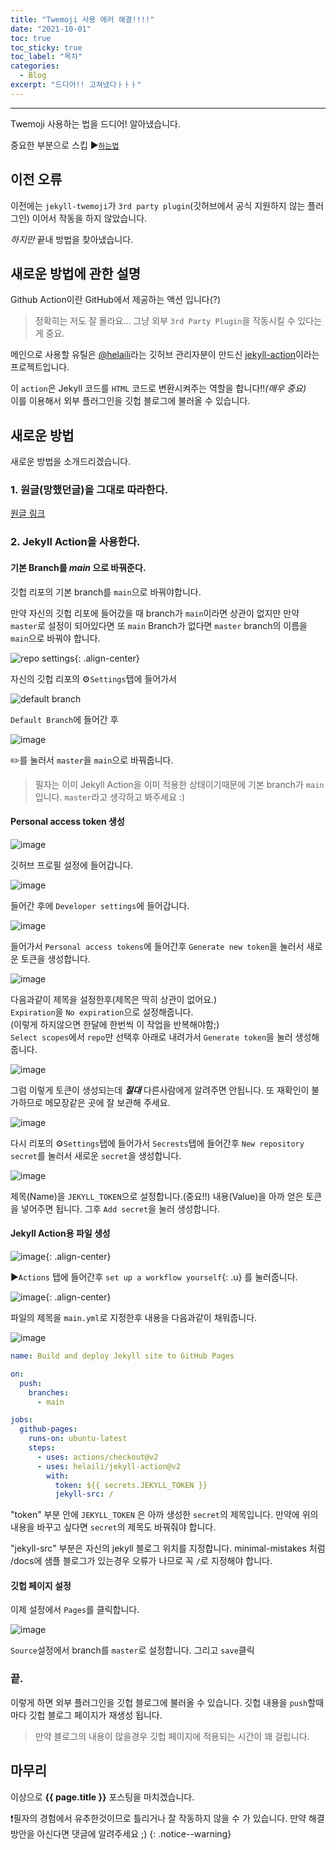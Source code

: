 ```yaml
---
title: "Twemoji 사용 에러 해결!!!!"
date: "2021-10-01"
toc: true
toc_sticky: true
toc_label: "목차"
categories:
  - Blog
excerpt: "드디어!! 고쳐냈다ㅏㅏㅏ"
---
```

***

Twemoji 사용하는 법을 드디어! 알아냈습니다.

중요한 부분으로 스킵 :arrow_forward:[`하는법`](#새로운-방법)


## 이전 오류

이전에는 `jekyll-twemoji`가 `3rd party plugin`(깃허브에서 공식 지원하지 않는 플러그인) 이어서 작동을 하지 않았습니다.

*하지만* 끝내 방법을 찾아냈습니다.

## 새로운 방법에 관한 설명

Github Action이란 GitHub에서 제공하는 액션 입니다(?)

> 정확히는 저도 잘 몰라요...
> 그냥 외부 `3rd Party Plugin`을 작동시킬 수 있다는게 중요.

메인으로 사용할 유틸은 [@helaili](https://github.com/helaili)라는 깃허브 관리자분이 만드신 [jekyll-action](https://github.com/helaili/jekyll-action)이라는 프로젝트입니다.

이 `action`은 Jekyll 코드를 `HTML` 코드로 변환시켜주는 역할을 합니다!!_(매우 중요)_
<br>
이를 이용해서 외부 플러그인을 깃헙 블로그에 불러올 수 있습니다.

## 새로운 방법

새로운 방법을 소개드리겠습니다.

### 1. 원글(망했던글)을 그대로 따라한다.

[원글 링크](/blog/use-twemoji-jekyll/#적용하기)

### 2. Jekyll Action을 사용한다.

#### 기본 Branch를 ***main*** 으로 바꿔준다.

깃헙 리포의 기본 branch를 `main`으로 바꿔야합니다.

만약 자신의 깃헙 리포에 들어갔을 때 branch가 `main`이라면 상관이 없지만 만약 `master`로 설정이 되어있다면 또 `main` Branch가 없다면 `master` branch의 이름을 `main`으로 바꿔야 합니다.

![repo settings](https://user-images.githubusercontent.com/83404333/135550863-5299a189-5191-46fa-b7e3-e5496658dbfa.png){: .align-center}

자신의 깃헙 리포의 :gear:`Settings`탭에 들어가서

![default branch](https://user-images.githubusercontent.com/83404333/135551194-f62f4efa-e9e9-4902-a11a-bc4c4a1d396e.png)

`Default Branch`에 들어간 후

![image](https://user-images.githubusercontent.com/83404333/135551350-df6207c4-62ff-4dca-a128-145b42bafacc.png)

:pencil2:를 눌러서 `master`을 `main`으로 바꿔줍니다.

> 필자는 이미 Jekyll Action을 이미 적용한 상태이기때문에 기본 branch가 `main`입니다. `master`라고 생각하고 봐주세요 :)

#### Personal access token 생성

![image](https://user-images.githubusercontent.com/83404333/135552579-84c83ce4-5550-474a-8441-50cf4c063eff.png)

깃허브 프로필 설정에 들어갑니다.

![image](https://user-images.githubusercontent.com/83404333/135553311-27a03583-4492-48b2-9cd4-8388a9b98c33.png)

들어간 후에 `Developer settings`에 들어갑니다.

![image](https://user-images.githubusercontent.com/83404333/135553803-7f37e481-6e28-46ff-ad93-4fa85bae5168.png)

들어가서 `Personal access tokens`에 들어간후 `Generate new token`을 눌러서 새로운 토큰을 생성합니다.

![image](https://user-images.githubusercontent.com/83404333/135554076-3c8255bf-03b7-49a4-aa05-d1c9b4f27afa.png)

다음과같이 제목을 설정한후(제목은 딱히 상관이 없어요.)<br>
`Expiration`을 `No expiration`으로 설정해줍니다.<br>
(이렇게 하지않으면 한달에 한번씩 이 작업을 반복해야함;)<br>
`Select scopes`에서 `repo`만 선택후 아래로 내려가서 `Generate token`을 눌러 생성해줍니다.

![image](https://user-images.githubusercontent.com/83404333/135554371-a133556c-c1fb-4073-944f-bcea82e6b9bd.png)

그럼 이렇게 토큰이 생성되는데 ***절대*** 다른사람에게 알려주면 안됩니다. 또 재확인이 불가하므로 메모장같은 곳에 잘 보관해 주세요.

![image](https://user-images.githubusercontent.com/83404333/135554768-f287b0cf-8a6a-4b4e-a3d0-29ea798a60c9.png)

다시 리포의 :gear:`Settings`탭에 들어가서 `Secrests`탭에 들어간후 `New repository secret`를 눌러서 새로운 `secret`을 생성합니다.

![image](https://user-images.githubusercontent.com/83404333/135555572-e8fff5b9-9a0c-486f-a96e-8b6321165bd4.png)

제목(Name)을 `JEKYLL_TOKEN`으로 설정합니다.(중요!!)
내용(Value)을 아까 얻은 토큰을 넣어주면 됩니다.
그후 `Add secret`을 눌러 생성합니다.

#### Jekyll Action용 파일 생성

![image](https://user-images.githubusercontent.com/83404333/135551638-6e4574bb-d376-4671-8e91-1931d468729c.png){: .align-center}

▶`Actions` 탭에 들어간후 `set up a workflow yourself`{: .u} 를 눌러줍니다.

![image](https://user-images.githubusercontent.com/83404333/135551992-a7f1bdb9-52b9-4cb4-a4db-5e76027a63cb.png){: .align-center}

파일의 제목을 `main.yml`로 지정한후 내용을 다음과같이 채워줍니다.

![image](https://user-images.githubusercontent.com/83404333/135552179-83e75a0e-7d32-4707-8e7b-966e8a662372.png)

```yml
name: Build and deploy Jekyll site to GitHub Pages

on:
  push:
    branches:
      - main

jobs:
  github-pages:
    runs-on: ubuntu-latest
    steps:
      - uses: actions/checkout@v2
      - uses: helaili/jekyll-action@v2
        with:
          token: ${{ secrets.JEKYLL_TOKEN }}
          jekyll-src: / 

```

"token" 부분 안에 `JEKYLL_TOKEN` 은 아까 생성한 `secret`의 제목입니다. 만약에 위의 내용을 바꾸고 싶다면 `secret`의 제목도 바꿔줘야 합니다.

"jekyll-src" 부분은 자신의 jekyll 블로그 위치를 지정합니다.
minimal-mistakes 처럼 /docs에 샘플 블로그가 있는경우 오류가 나므로 꼭 `/`로 지정해야 합니다. 

#### 깃헙 페이지 설정

이제 설정에서 `Pages`를 클릭합니다.

![image](https://user-images.githubusercontent.com/83404333/135557144-5951f58a-d4b4-4fa2-b4ab-332f28bf3055.png)

`Source`설정에서 branch를 `master`로 설정합니다.
그리고 `save`클릭

### 끝.

이렇게 하면 외부 플러그인을 깃헙 블로그에 불러올 수 있습니다.
깃헙 내용을 `push`할때마다 깃헙 블로그 페이지가 재생성 됩니다.
> 만약 블로그의 내용이 많을경우 깃헙 페이지에 적용되는 시간이 꽤 걸립니다.

## 마무리

이상으로 **{{ page.title }}** 포스팅을 마치겠습니다.

❗필자의 경험에서 유추한것이므로 틀리거나 잘 작동하지 않을 수 가 있습니다. 만약 해결 방안을 아신다면 댓글에 알려주세요 ;)
{: .notice--warning}